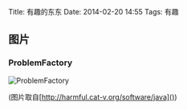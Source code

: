 Title: 有趣的东东
Date: 2014-02-20 14:55
Tags: 有趣

[1]: /static/images/fun/problem-factory.jpg

## 图片
### ProblemFactory
![ProblemFactory][1]

(图片取自[http://harmful.cat-v.org/software/java]())

